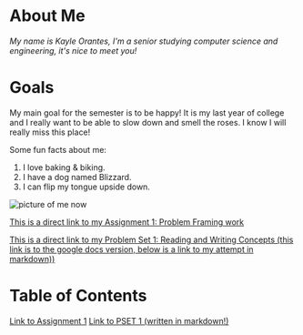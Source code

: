 # About Me
*My name is Kayle Orantes, I'm a senior studying computer science and engineering, it's nice to meet you!*

# Goals
My main goal for the semester is to be happy! It is my last year of college and I really want to be able to slow down and smell the roses. I know I will really miss this place!

Some fun facts about me:
1. I love baking & biking.
2. I have a dog named Blizzard.
3. I can flip my tongue upside down.

![picture of me now](https://media.licdn.com/dms/image/v2/D4E03AQGiaGW9vuBn1g/profile-displayphoto-scale_200_200/B4EZgf4JoUGUAc-/0/1752881474296?e=2147483647&v=beta&t=ndgV6xRXTm2RNe5W6bAU4fmuI2LDMD-4tvkjwJFyXOs)



[This is a direct link to my Assignment 1: Problem Framing work](https://docs.google.com/document/d/e/2PACX-1vRrMl1X1QgC6utQUvgqJ4vJp7EdZa7yeBdbBdAb3eGMwb9dXUAQn6aXSvPm4S_xtoPODOlZxEROcETr/pub)

[This is a direct link to my Problem Set 1: Reading and Writing Concepts (this link is to the google docs version, below is a link to my attempt in markdown))](https://docs.google.com/document/d/e/2PACX-1vQKlq_e2QjrgSwl__TCxR8pp_3d1aUuvxnXqoYv2DsY7bPit33QEyH0NaeakanPV-3ILtYo2j8raChS/pub)



# Table of Contents
[Link to Assignment 1](assignments/assignment1.md)
[Link to PSET 1 (written in markdown!)](assignments/assignment2.md)

